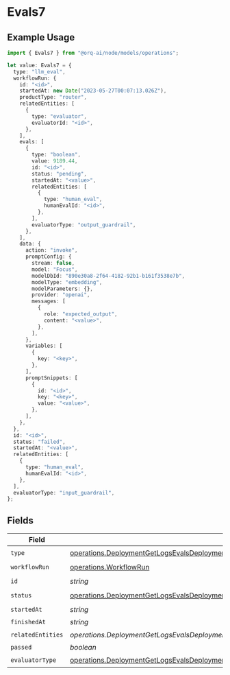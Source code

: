 # Evals7

## Example Usage

```typescript
import { Evals7 } from "@orq-ai/node/models/operations";

let value: Evals7 = {
  type: "llm_eval",
  workflowRun: {
    id: "<id>",
    startedAt: new Date("2023-05-27T00:07:13.026Z"),
    productType: "router",
    relatedEntities: [
      {
        type: "evaluator",
        evaluatorId: "<id>",
      },
    ],
    evals: [
      {
        type: "boolean",
        value: 9189.44,
        id: "<id>",
        status: "pending",
        startedAt: "<value>",
        relatedEntities: [
          {
            type: "human_eval",
            humanEvalId: "<id>",
          },
        ],
        evaluatorType: "output_guardrail",
      },
    ],
    data: {
      action: "invoke",
      promptConfig: {
        stream: false,
        model: "Focus",
        modelDbId: "890e30a8-2f64-4182-92b1-b161f3538e7b",
        modelType: "embedding",
        modelParameters: {},
        provider: "openai",
        messages: [
          {
            role: "expected_output",
            content: "<value>",
          },
        ],
      },
      variables: [
        {
          key: "<key>",
        },
      ],
      promptSnippets: [
        {
          id: "<id>",
          key: "<key>",
          value: "<value>",
        },
      ],
    },
  },
  id: "<id>",
  status: "failed",
  startedAt: "<value>",
  relatedEntities: [
    {
      type: "human_eval",
      humanEvalId: "<id>",
    },
  ],
  evaluatorType: "input_guardrail",
};
```

## Fields

| Field                                                                                                                                                                                                              | Type                                                                                                                                                                                                               | Required                                                                                                                                                                                                           | Description                                                                                                                                                                                                        |
| ------------------------------------------------------------------------------------------------------------------------------------------------------------------------------------------------------------------ | ------------------------------------------------------------------------------------------------------------------------------------------------------------------------------------------------------------------ | ------------------------------------------------------------------------------------------------------------------------------------------------------------------------------------------------------------------ | ------------------------------------------------------------------------------------------------------------------------------------------------------------------------------------------------------------------ |
| `type`                                                                                                                                                                                                             | [operations.DeploymentGetLogsEvalsDeploymentsResponse200ApplicationJSONResponseBodyType](../../models/operations/deploymentgetlogsevalsdeploymentsresponse200applicationjsonresponsebodytype.md)                   | :heavy_check_mark:                                                                                                                                                                                                 | N/A                                                                                                                                                                                                                |
| `workflowRun`                                                                                                                                                                                                      | [operations.WorkflowRun](../../models/operations/workflowrun.md)                                                                                                                                                   | :heavy_check_mark:                                                                                                                                                                                                 | N/A                                                                                                                                                                                                                |
| `id`                                                                                                                                                                                                               | *string*                                                                                                                                                                                                           | :heavy_check_mark:                                                                                                                                                                                                 | N/A                                                                                                                                                                                                                |
| `status`                                                                                                                                                                                                           | [operations.DeploymentGetLogsEvalsDeploymentsResponse200ApplicationJSONStatus](../../models/operations/deploymentgetlogsevalsdeploymentsresponse200applicationjsonstatus.md)                                       | :heavy_check_mark:                                                                                                                                                                                                 | N/A                                                                                                                                                                                                                |
| `startedAt`                                                                                                                                                                                                        | *string*                                                                                                                                                                                                           | :heavy_check_mark:                                                                                                                                                                                                 | N/A                                                                                                                                                                                                                |
| `finishedAt`                                                                                                                                                                                                       | *string*                                                                                                                                                                                                           | :heavy_minus_sign:                                                                                                                                                                                                 | N/A                                                                                                                                                                                                                |
| `relatedEntities`                                                                                                                                                                                                  | *operations.DeploymentGetLogsEvalsDeploymentsResponse200ApplicationJSONRelatedEntities*[]                                                                                                                          | :heavy_check_mark:                                                                                                                                                                                                 | N/A                                                                                                                                                                                                                |
| `passed`                                                                                                                                                                                                           | *boolean*                                                                                                                                                                                                          | :heavy_minus_sign:                                                                                                                                                                                                 | N/A                                                                                                                                                                                                                |
| `evaluatorType`                                                                                                                                                                                                    | [operations.DeploymentGetLogsEvalsDeploymentsResponse200ApplicationJSONResponseBodyEvaluatorType](../../models/operations/deploymentgetlogsevalsdeploymentsresponse200applicationjsonresponsebodyevaluatortype.md) | :heavy_check_mark:                                                                                                                                                                                                 | N/A                                                                                                                                                                                                                |
